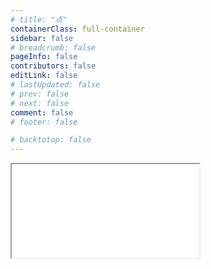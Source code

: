 ```yaml
---
# title: "点"
containerClass: full-container
sidebar: false
# breadcrumb: false
pageInfo: false
contributors: false
editLink: false
# lastUpdated: false
# prev: false
# next: false
comment: false
# footer: false

# backtotop: false
---
```


<iframe src='/EPSGIS-DEV-PORTAL/Demos/last/Cesium/Documentation/index.html'/>

